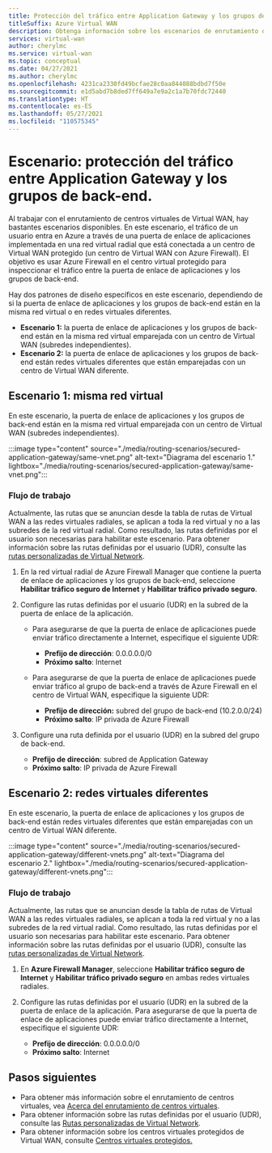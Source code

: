 ```yaml
---
title: Protección del tráfico entre Application Gateway y los grupos de back-end
titleSuffix: Azure Virtual WAN
description: Obtenga información sobre los escenarios de enrutamiento de Virtual WAN para el tráfico seguro que viaja a través de una puerta de enlace de aplicación. La puerta de enlace de aplicación se implementa en una red virtual de radio que se conecta a un centro protegido de Virtual WAN.
services: virtual-wan
author: cherylmc
ms.service: virtual-wan
ms.topic: conceptual
ms.date: 04/27/2021
ms.author: cherylmc
ms.openlocfilehash: 4231ca2330fd49bcfae28c0aa844088bdbd7f50e
ms.sourcegitcommit: e1d5abd7b8ded7ff649a7e9a2c1a7b70fdc72440
ms.translationtype: HT
ms.contentlocale: es-ES
ms.lasthandoff: 05/27/2021
ms.locfileid: "110575345"
---
```

# <a name="scenario-secure-traffic-between-application-gateway-and-backend-pools"></a>Escenario: protección del tráfico entre Application Gateway y los grupos de back-end.

Al trabajar con el enrutamiento de centros virtuales de Virtual WAN, hay bastantes escenarios disponibles. En este escenario, el tráfico de un usuario entra en Azure a través de una puerta de enlace de aplicaciones implementada en una red virtual radial que está conectada a un centro de Virtual WAN protegido (un centro de Virtual WAN con Azure Firewall). El objetivo es usar Azure Firewall en el centro virtual protegido para inspeccionar el tráfico entre la puerta de enlace de aplicaciones y los grupos de back-end.

Hay dos patrones de diseño específicos en este escenario, dependiendo de si la puerta de enlace de aplicaciones y los grupos de back-end están en la misma red virtual o en redes virtuales diferentes.

* **Escenario 1:** la puerta de enlace de aplicaciones y los grupos de back-end están en la misma red virtual emparejada con un centro de Virtual WAN (subredes independientes).
* **Escenario 2:** la puerta de enlace de aplicaciones y los grupos de back-end están redes virtuales diferentes que están emparejadas con un centro de Virtual WAN diferente.

## <a name="scenario-1---same-vnet"></a><a name="scenario-1"></a>Escenario 1: misma red virtual

En este escenario, la puerta de enlace de aplicaciones y los grupos de back-end están en la misma red virtual emparejada con un centro de Virtual WAN (subredes independientes).

:::image type="content" source="./media/routing-scenarios/secured-application-gateway/same-vnet.png" alt-text="Diagrama del escenario 1." lightbox="./media/routing-scenarios/secured-application-gateway/same-vnet.png":::

### <a name="workflow"></a>Flujo de trabajo

Actualmente, las rutas que se anuncian desde la tabla de rutas de Virtual WAN a las redes virtuales radiales, se aplican a toda la red virtual y no a las subredes de la red virtual radial. Como resultado, las rutas definidas por el usuario son necesarias para habilitar este escenario. Para obtener información sobre las rutas definidas por el usuario (UDR), consulte las [rutas personalizadas de Virtual Network](../virtual-network/virtual-networks-udr-overview.md#user-defined).


1. En la red virtual radial de Azure Firewall Manager que contiene la puerta de enlace de aplicaciones y los grupos de back-end, seleccione **Habilitar tráfico seguro de Internet** y **Habilitar tráfico privado seguro**.
1. Configure las rutas definidas por el usuario (UDR) en la subred de la puerta de enlace de la aplicación.

   * Para asegurarse de que la puerta de enlace de aplicaciones puede enviar tráfico directamente a Internet, especifique el siguiente UDR:

     * **Prefijo de dirección**: 0.0.0.0.0/0
     * **Próximo salto**: Internet

   * Para asegurarse de que la puerta de enlace de aplicaciones puede enviar tráfico al grupo de back-end a través de Azure Firewall en el centro de Virtual WAN, especifique la siguiente UDR:

      * **Prefijo de dirección:** subred del grupo de back-end (10.2.0.0/24)
      * **Próximo salto**: IP privada de Azure Firewall

1. Configure una ruta definida por el usuario (UDR) en la subred del grupo de back-end.

   * **Prefijo de dirección**: subred de Application Gateway
   * **Próximo salto**: IP privada de Azure Firewall

## <a name="scenario-2---different-vnets"></a><a name="scenario-2"></a>Escenario 2: redes virtuales diferentes

En este escenario, la puerta de enlace de aplicaciones y los grupos de back-end están redes virtuales diferentes que están emparejadas con un centro de Virtual WAN diferente.

:::image type="content" source="./media/routing-scenarios/secured-application-gateway/different-vnets.png" alt-text="Diagrama del escenario 2." lightbox="./media/routing-scenarios/secured-application-gateway/different-vnets.png":::

### <a name="workflow"></a>Flujo de trabajo

Actualmente, las rutas que se anuncian desde la tabla de rutas de Virtual WAN a las redes virtuales radiales, se aplican a toda la red virtual y no a las subredes de la red virtual radial. Como resultado, las rutas definidas por el usuario son necesarias para habilitar este escenario. Para obtener información sobre las rutas definidas por el usuario (UDR), consulte las [rutas personalizadas de Virtual Network](../virtual-network/virtual-networks-udr-overview.md#user-defined).

1. En **Azure Firewall Manager**, seleccione **Habilitar tráfico seguro de Internet** y **Habilitar tráfico privado seguro** en ambas redes virtuales radiales.

1. Configure las rutas definidas por el usuario (UDR) en la subred de la puerta de enlace de la aplicación. Para asegurarse de que la puerta de enlace de aplicaciones puede enviar tráfico directamente a Internet, especifique el siguiente UDR:

   * **Prefijo de dirección**: 0.0.0.0.0/0
   * **Próximo salto**: Internet

## <a name="next-steps"></a>Pasos siguientes

* Para obtener más información sobre el enrutamiento de centros virtuales, vea [Acerca del enrutamiento de centros virtuales](about-virtual-hub-routing.md).
* Para obtener información sobre las rutas definidas por el usuario (UDR), consulte las [Rutas personalizadas de Virtual Network](../virtual-network/virtual-networks-udr-overview.md#user-defined).
* Para obtener información sobre los centros virtuales protegidos de Virtual WAN, consulte [Centros virtuales protegidos.](../firewall-manager/secured-virtual-hub.md)

